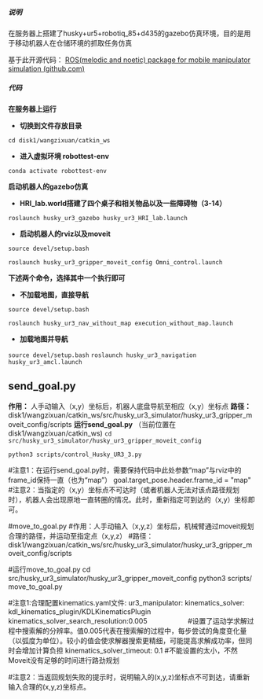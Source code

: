 ﻿##### 说明 #####
在服务器上搭建了husky+ur5+robotiq_85+d435的gazebo仿真环境，目的是用于移动机器人在仓储环境的抓取任务仿真

基于此开源代码： [ROS(melodic and noetic) package for mobile manipulator simulation (github.com)](https://github.com/QualiaT/husky_ur3_simulator)
##### 代码 #####

**在服务器上运行**
*  **切换到文件存放目录**


`cd disk1/wangzixuan/catkin_ws`

* **进入虚拟环境 robottest-env**
  
`conda activate robottest-env`

**启动机器人的gazebo仿真**
* **HRI_lab.world搭建了四个桌子和相关物品以及一些障碍物（3-14）**
  
`roslaunch husky_ur3_gazebo husky_ur3_HRI_lab.launch`

* **启动机器人的rviz以及moveit**

`source devel/setup.bash`

`roslaunch husky_ur3_gripper_moveit_config Omni_control.launch`

**下述两个命令，选择其中一个执行即可**
* **不加载地图，直接导航**
  
`source devel/setup.bash`

`roslaunch husky_ur3_nav_without_map execution_without_map.launch`

* **加载地图并导航**
  
`source devel/setup.bash`
`roslaunch husky_ur3_navigation husky_ur3_amcl.launch`

## send_goal.py
**作用：** 人手动输入（x,y）坐标后，机器人底盘导航至相应（x,y）坐标点
**路径：** disk1/wangzixuan/catkin_ws/src/husky_ur3_simulator/husky_ur3_gripper_moveit_config/scripts
**运行send_goal.py** 
（当前位置在disk1/wangzixuan/catkin_ws) 
`cd src/husky_ur3_simulator/husky_ur3_gripper_moveit_config`

`python3 scripts/control_Husky_UR3_3.py`


#注意1：在运行send_goal.py时，需要保持代码中此处参数“map”与rviz中的frame_id保持一直（也为“map”）
goal.target_pose.header.frame_id = "map"
#注意2：当指定的（x,y）坐标点不可达时（或者机器人无法对该点路径规划时），机器人会出现原地一直转圈的情况。此时，重新指定可到达的（x,y）坐标即可。

#move_to_goal.py
#作用：人手动输入（x,y,z）坐标后，机械臂通过moveit规划合理的路径，并运动至指定点（x,y,z）
#路径：
disk1/wangzixuan/catkin_ws/src/husky_ur3_simulator/husky_ur3_gripper_moveit_config/scripts

#运行move_to_goal.py
cd src/husky_ur3_simulator/husky_ur3_gripper_moveit_config
python3 scripts/ move_to_goal.py

#注意1:合理配置kinematics.yaml文件: 
ur3_manipulator:
kinematics_solver: kdl_kinematics_plugin/KDLKinematicsPlugin     
kinematics_solver_search_resolution:0.005                     
#设置了运动学求解过程中搜索解的分辨率。值0.005代表在搜索解的过程中，每步尝试的角度变化量（以弧度为单位）。较小的值会使求解器搜索更精细，可能提高求解成功率，但同时会增加计算负担
kinematics_solver_timeout: 0.1 
#不能设置的太小，不然Moveit没有足够的时间进行路劲规划

#注意2：当返回规划失败的提示时，说明输入的(x,y,z)坐标点不可到达，请重新输入合理的(x,y,z)坐标点。
